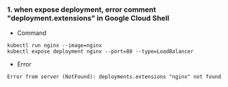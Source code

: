 ### 1. when expose deployment, error comment "deployment.extensions" in Google Cloud Shell
* Command
```
kubectl run nginx --image=nginx
kubectl expose deployment nginx --port=80 --type=LoadBalancer
```
* Error
```
Error from server (NotFound): deployments.extensions "nginx" not found
```